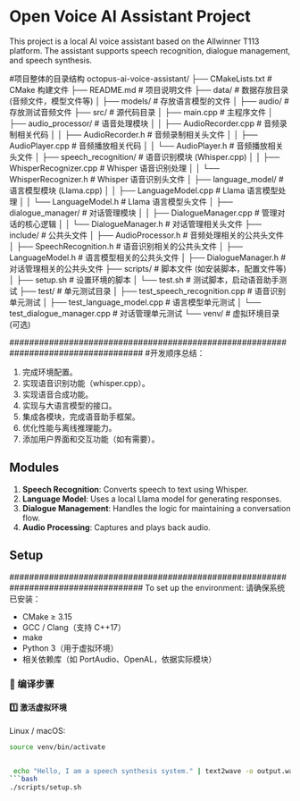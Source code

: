 

# Open Voice AI Assistant Project

This project is a local AI voice assistant based on the Allwinner T113 platform. The assistant supports speech recognition, dialogue management, and speech synthesis.

#项目整体的目录结构
octopus-ai-voice-assistant/
├── CMakeLists.txt              # CMake 构建文件
├── README.md                  # 项目说明文件
├── data/                      # 数据存放目录 (音频文件，模型文件等)
│   ├── models/                # 存放语言模型的文件
│   ├── audio/                 # 存放测试音频文件
├── src/                       # 源代码目录
│   ├── main.cpp               # 主程序文件
│   ├── audio_processor/       # 语音处理模块
│   │   ├── AudioRecorder.cpp  # 音频录制相关代码
│   │   ├── AudioRecorder.h    # 音频录制相关头文件
│   │   ├── AudioPlayer.cpp    # 音频播放相关代码
│   │   └── AudioPlayer.h      # 音频播放相关头文件
│   ├── speech_recognition/    # 语音识别模块 (Whisper.cpp)
│   │   ├── WhisperRecognizer.cpp   # Whisper 语音识别处理
│   │   └── WhisperRecognizer.h     # Whisper 语音识别头文件
│   ├── language_model/        # 语言模型模块 (Llama.cpp)
│   │   ├── LanguageModel.cpp  # Llama 语言模型处理
│   │   └── LanguageModel.h    # Llama 语言模型头文件
│   ├── dialogue_manager/      # 对话管理模块
│   │   ├── DialogueManager.cpp   # 管理对话的核心逻辑
│   │   └── DialogueManager.h     # 对话管理相关头文件
├── include/                   # 公共头文件
│   ├── AudioProcessor.h       # 音频处理相关的公共头文件
│   ├── SpeechRecognition.h    # 语音识别相关的公共头文件
│   ├── LanguageModel.h        # 语言模型相关的公共头文件
│   ├── DialogueManager.h      # 对话管理相关的公共头文件
├── scripts/                   # 脚本文件 (如安装脚本，配置文件等)
│   ├── setup.sh               # 设置环境的脚本
│   └── test.sh                # 测试脚本，启动语音助手测试
├── test/                      # 单元测试目录
│   ├── test_speech_recognition.cpp  # 语音识别单元测试
│   ├── test_language_model.cpp     # 语言模型单元测试
│   └── test_dialogue_manager.cpp   # 对话管理单元测试
└── venv/                      # 虚拟环境目录 (可选)

###################################################################################
#开发顺序总结：
1. 完成环境配置。
2. 实现语音识别功能（whisper.cpp）。
3. 实现语音合成功能。
4. 实现与大语言模型的接口。
5. 集成各模块，完成语音助手框架。
6. 优化性能与离线推理能力。
7. 添加用户界面和交互功能（如有需要）。

## Modules

1. **Speech Recognition**: Converts speech to text using Whisper.
2. **Language Model**: Uses a local Llama model for generating responses.
3. **Dialogue Management**: Handles the logic for maintaining a conversation flow.
4. **Audio Processing**: Captures and plays back audio.

## Setup
###################################################################################
To set up the environment:
请确保系统已安装：
- CMake ≥ 3.15
- GCC / Clang（支持 C++17）
- make
- Python 3（用于虚拟环境）
- 相关依赖库（如 PortAudio、OpenAL，依据实际模块）

### 🚀 编译步骤

#### 1️⃣ 激活虚拟环境

Linux / macOS:
```bash
source venv/bin/activate


 echo "Hello, I am a speech synthesis system." | text2wave -o output.wav
```bash
./scripts/setup.sh



